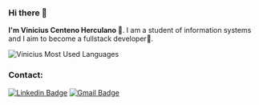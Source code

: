### Hi there 👋

**I'm Vinicius Centeno Herculano 🙋‍**. I am a student of information systems and I aim to become a fullstack developer🎯.

![Vinicius Most Used Languages](https://github-readme-stats.vercel.app/api/top-langs/?username=ViniciusHerculano&hide=html&layout=compact&show_icons=true&theme=tokyonight)


### Contact:
[![Linkedin Badge](https://img.shields.io/badge/-ViniciusHerculano-blue?style=flat-square&logo=Linkedin&logoColor=white&link=https://www.linkedin.com/in/vinicius-herculano/)](https://www.linkedin.com/in/vinicius-herculano/)
[![Gmail Badge](https://img.shields.io/badge/-Gmail-c14438?style=flat-square&logo=Gmail&logoColor=white&link=mailto:erickmalta100@gmail.com)](mailto:viniciusherculanomap@gmail.com)













<!--
**ViniciusHerculano/ViniciusHerculano** is a ✨ _special_ ✨ repository because its `README.md` (this file) appears on your GitHub profile.

Here are some ideas to get you started:

- 🔭 I’m currently working on ...
- 🌱 I’m currently learning ...
- 👯 I’m looking to collaborate on ...
- 🤔 I’m looking for help with ...
- 💬 Ask me about ...
- 📫 How to reach me: ...
- 😄 Pronouns: ...
- ⚡ Fun fact: ...
-->
